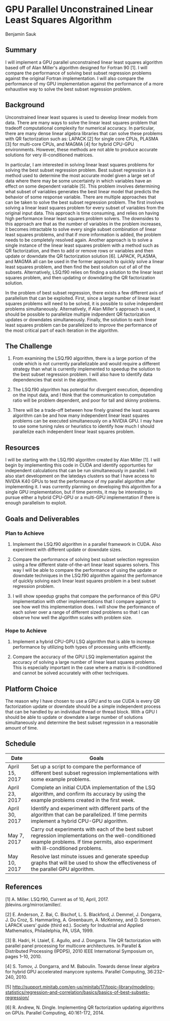 # **GPU Parallel Unconstrained Linear Least Squares Algorithm**

Benjamin Sauk

## Summary

I will implement a GPU parallel unconstrained linear least squares algorithm based off of Alan Miller's algorithm designed for Fortran 90 [1]. I will compare the performance of solving best subset regression problems against the original Fortran implementation. I will also compare the performance of my GPU implementation against the performance of a more exhaustive way to solve the best subset regression problem.

## Background

Unconstrained linear least squares is used to develop linear models from data. There are many ways to solve the linear least squares problem that tradeoff computational complexity for numerical accuracy. In particular, there are many dense linear algebra libraries that can solve these problems with QR factorization such as: LAPACK [2] for single core CPUs, PLASMA [3] for multi-core CPUs, and MAGMA [4] for hybrid CPU-GPU environments. However, these methods are not able to produce accurate solutions for very ill-conditioned matrices. 

In particular, I am interested in solving linear least squares problems for solving the best subset regression problem. Best subset regression is a method used to determine the most accurate model given a large set of data where there may be some uncertainty in which variables have an effect on some dependent variable [5]. This problem involves determining what subset of variables generates the best linear model that predicts the behavior of some response variable. There are multiple approaches that can be taken to solve the best subset regression problem. The first involves solving a linear least squares problem for every subset of variables from the original input data. This approach is time consuming, and relies on having high performance linear least squares problem solvers. The downsides to this approach are that as the number of variables in the problem increases, it becomes intractable to solve every single subset combination of linear least squares problems, and that if more information is added, the problem needs to be completely resolved again. Another approach is to solve a single instance of the linear least squares problem with a method such as QR factorization, and then to add or remove rows or variables and then update or downdate the QR factorization solution [6]. LAPACK, PLASMA, and MAGMA all can be used in the former approach to quickly solve a linear least squares problem, and then find the best solution out of all of the subsets. Alternatively, LSQ.f90 relies on finding a solution to the linear least squares problem, and then updating or downdating the QR factorization solution.

In the problem of best subset regression, there exists a few different axis of parallelism that can be exploited. First, since a large number of linear least squares problems will need to be solved, it is possible to solve independent problems simultaneously. Alternatively, if Alan Miller's approach is used, it should be possible to parallelize multiple indpendent QR factorization updates or downdates simultaneously. Finally, the solution to each linear least squares problem can be parallelized to improve the performance of the most critical part of each iteration in the algorithm. 

## The Challenge

1. From examining the LSQ.f90 algorithm, there is a large portion of the code which is not currently parallelizable and would require a different strategy than what is currently implemented to speedup the solution to the best subset regression problem. I will also have to identify data dependencies that exist in the algorithm. 

2. The LSQ.f90 algorithm has potential for divergent execution, depending on the input data, and I think that the communication to computation ratio will be problem dependent, and poor for tall and skinny problems. 

3. There will be a trade-off between how finely grained the least squares algorithm can be and how many independent linear least squares problems can be executed simultaneously on a NVIDIA GPU. I may have to use some tuning rules or heuristics to identify how much I should parallelize each independent linear least squares problem.

## Resources

I will be starting with the LSQ.f90 algorithm created by Alan Miller [1]. I will begin by implementing this code in CUDA and identify opportunties for independent calculations that can be run simultaneously in parallel. I will also start development on the latedays clusters so that I have access to NVIDIA K40 GPUs to test the performance of my parallel algorithm after implementing it. I was currently planning on developing this algorithm for a single GPU implementation, but if time permits, it may be interesting to pursue either a hybrid CPU-GPU or a multi-GPU implementation if there is enough parallelism to exploit. 

## Goals and Deliverables
### Plan to Achieve

1. Implement the LSQ.f90 algorithm in a parallel framework in CUDA. Also experiment with different update or downdate sizes.

2. Compare the performance of solving best subset selection regression using a few different state-of-the-art linear least squares solvers. This way I will be able to compare the performance of using the update or downdate techniques in the LSQ.f90 algorithm against the performance of quickly solving each linear least squares problem in a best subset regression problem.

3. I will show speedup graphs that compare the performance of this GPU implementation with other implementations that I compare against to see how well this implementation does. I will show the performance of each solver over a range of different sized problems so that I can observe how well the algorithm scales with problem size.

### Hope to Achieve

1. Implement a hybrid CPU-GPU LSQ algorithm that is able to increase performance by utilizing both types of processing units efficiently. 

2. Compare the accuracy of the GPU LSQ implementation against the accuracy of solving a large number of linear least squares problems. This is especially important in the case where a matrix is ill-conditioned and cannot be solved accurately with other techniques.

## Platform Choice

The reason why I have chosen to use a GPU and to use CUDA is every QR factorization update or downdate should be a simple independent process that can be handled by an individual thread or thread block. With a GPU I should be able to update or downdate a large number of solutions simultaneously and determine the best subset regression in a reasonable amount of time.

## Schedule

| Date            | Goals |
|---|---|
| April 15, 2017  | Set up a script to compare the performance of different best subset regression implementations with some example problems. |
| April 23, 2017  | Complete an initial CUDA implementation of the LSQ algorithm, and confirm its accuracy by using the example problems created in the first week. |   
| April 30, 2017  | Identify and experiment with different parts of the algorithm that can be parallelized. If time permits implement a hybrid CPU-GPU algorithm. |    
| May 7, 2017     | Carry out experiments with each of the best subset regression implementations on the well-conditioned example problems. If time permits, also experiment with ill-conditioned problems. |
| May 10, 2017    | Resolve last minute issues and generate speedup graphs that will be used to show the effectiveness of the parallel GPU algorithm. |

<!---
Markdown is a lightweight and easy-to-use syntax for styling your writing. It includes conventions for

```markdown
Syntax highlighted code block

# Header 1
## Header 2
### Header 3

- Bulleted
- List

1. Numbered
2. List

**Bold** and _Italic_ and `Code` text

[Link](url) and ![Image](src)
```

For more details see [GitHub Flavored Markdown](https://guides.github.com/features/mastering-markdown/).

### Jekyll Themes

Your Pages site will use the layout and styles from the Jekyll theme you have selected in your [repository settings](https://github.com/bsauk/lsq.io/settings). The name of this theme is saved in the Jekyll `_config.yml` configuration file.

### Support or Contact

Having trouble with Pages? Check out our [documentation](https://help.github.com/categories/github-pages-basics/) or [contact support](https://github.com/contact) and we’ll help you sort it out.

--->

## References

[1] A. Miller. LSQ.f90, Current as of 10, April, 2017. jblevins.org/mirror/amiller/.

[2] E. Anderson, Z. Bai, C. Bischof, L. S. Blackford, J. Demmel, J. Dongarra, J. Du Croz, S. Hammarling, A. Greenbaum, A. McKenney, and D. Sorensen. LAPACK users’ guide (third ed.). Society for Industrial and Applied Mathematics, Philadelphia, PA, USA, 1999.

[3] B. Hadri, H. Ltaief, E. Agullo, and J. Dongarra. Tile QR factorization with parallel panel processing for multicore architectures. In Parallel & Distributed Processing (IPDPS), 2010 IEEE International Symposium on, pages 1–10, 2010.

[4] S. Tomov, J. Dongarra, and M. Baboulin. Towards dense linear algebra for hybrid GPU accelerated manycore systems. Parallel Computing, 36:232–240, 2010.

[5] http://support.minitab.com/en-us/minitab/17/topic-library/modeling-statistics/regression-and-correlation/basics/basics-of-best-subsets-regression/

[6] R. Andrew, N. Dingle. Implementing QR factorization updating algorithms on GPUs. Parallel Computing, 40:161-172, 2014. 